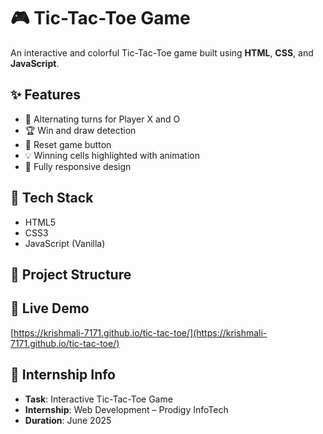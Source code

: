 # 🎮 Tic-Tac-Toe Game

An interactive and colorful Tic-Tac-Toe game built using **HTML**, **CSS**, and **JavaScript**.

## ✨ Features
- 🎯 Alternating turns for Player X and O
- 🏆 Win and draw detection
- 🔁 Reset game button
- 💡 Winning cells highlighted with animation
- 📱 Fully responsive design

## 🧠 Tech Stack
- HTML5
- CSS3
- JavaScript (Vanilla)

## 📁 Project Structure
## 🚀 Live Demo
[https://krishmali-7171.github.io/tic-tac-toe/](https://krishmali-7171.github.io/tic-tac-toe/)

## 📎 Internship Info
- **Task**: Interactive Tic-Tac-Toe Game
- **Internship**: Web Development – Prodigy InfoTech
- **Duration**: June 2025